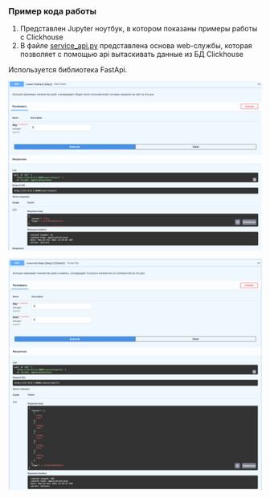 ### Пример кода работы
1. Представлен Jupyter ноутбук, в котором показаны примеры работы с Clickhouse 
2. В файле [service_api.py](./service_api.py) представлена основа web-службы, которая позволяет с помощью api вытаскивать данные из БД Clickhouse

Используется библиотека FastApi.

![](../img/Screenshot%202022-12-26%20at%2014-25-21%20FastAPI%20-%20Swagger%20UI.png)

![](../img/Screenshot%202022-12-26%20at%2014-27-39%20FastAPI%20-%20Swagger%20UI.png)

